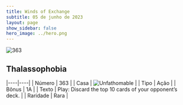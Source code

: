 ```yaml
---
title: Winds of Exchange
subtitle: 05 de junho de 2023
layout: page
show_sidebar: false
hero_image: ../hero.png
---
```


![363](https://mastervault-storage-prod.s3.amazonaws.com/media/card_front/en/600_363_d84d5a38ff9b_en.png)


## Thalassophobia

|----|----|
| Número | 363 |
| Casa | ![Unfathomable](https://archonarcana.com/images/thumb/1/10/Unfathomable.png/22px-Unfathomable.png "Abissais") |
| Tipo | Ação |
| Bônus | 1A |
| Texto | Play: Discard the top 10 cards of your opponent’s deck. |
| Raridade | Rara |
